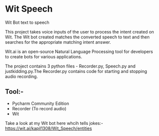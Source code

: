 # Wit Speech
Wit Bot text to speech

This project takes voice inputs of the user to process the intent created on Wit. The Wit bot created matches the converted speech to text and then searches for the appropriate matching intent answer.

Wit.ai is an open-source Natural Language Processing tool for developers to create bots for various applications.

The project contains 3 python files - Recorder.py, Speech.py and justkidding.py.The Recorder.py contains code for starting and stopping audio recording.

## Tool:-
   - Pycharm Community Edition
   - Recorder (To record audio)
   - Wit
   
   
Take a look at my Wit bot here whcih tells jokes:-
https://wit.ai/kapil1308/Wit_Speech/entities

